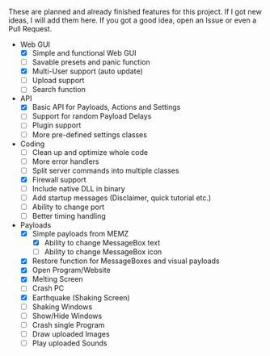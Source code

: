 These are planned and already finished features for this project.
If I got new ideas, I will add them here. If you got a good idea, open an Issue or even a Pull Request.

 - Web GUI
    - [x] Simple and functional Web GUI
    - [ ] Savable presets and panic function
    - [x] Multi-User support (auto update)
    - [ ] Upload support
    - [ ] Search function
 - API
    - [x] Basic API for Payloads, Actions and Settings
    - [ ] Support for random Payload Delays
    - [ ] Plugin support
    - [ ] More pre-defined settings classes
 - Coding
    - [ ] Clean up and optimize whole code
    - [ ] More error handlers
    - [ ] Split server commands into multiple classes
    - [x] Firewall support
    - [ ] Include native DLL in binary
    - [ ] Add startup messages (Disclaimer, quick tutorial etc.)
	- [ ] Ability to change port
	- [ ] Better timing handling
 - Payloads
    - [x] Simple payloads from MEMZ
        - [x] Ability to change MessageBox text
		- [ ] Ability to change MessageBox icon
    - [x] Restore function for MessageBoxes and visual payloads
    - [x] Open Program/Website
    - [x] Melting Screen
    - [ ] Crash PC
    - [x] Earthquake (Shaking Screen)
    - [ ] Shaking Windows
    - [ ] Show/Hide Windows
    - [ ] Crash single Program
    - [ ] Draw uploaded Images
    - [ ] Play uploaded Sounds
